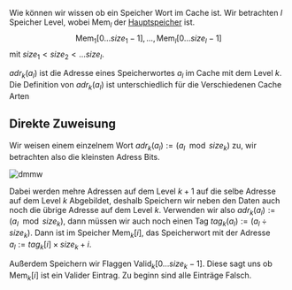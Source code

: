 
Wie können wir wissen ob ein Speicher Wort im Cache ist. 
Wir betrachten $l$ Speicher Level, wobei $\text{Mem}_l$  der [Hauptspeicher](Speicher.md) ist.
$$\text{Mem}_1[0\dots size_1 - 1], \dots, \text{Mem}_l[0\dots size_l - 1]$$ mit $size_1 < size_2 < \dots size_l$.

$adr_k(a_l)$ ist die Adresse eines Speicherwortes $a_l$ im Cache mit dem Level $k$.
Die Definition von $adr_k(a_l)$ ist unterschiedlich für die Verschiedenen Cache Arten

## Direkte Zuweisung

Wir weisen einem einzelnem Wort $adr_k(a_l) := (a_l \mod size_k)$ zu, wir betrachten also die kleinsten Adress Bits.

![dmmw](dmmw.png)

Dabei werden mehre Adressen auf dem Level $k+1$ auf die selbe Adresse auf dem Level $k$ Abgebildet, deshalb Speichern wir neben den Daten auch noch die übrige Adresse auf dem Level $k$. Verwenden wir also $adr_k (a_l) := (a_l \mod size_k)$, dann müssen wir auch noch einen Tag $tag_k(a_l) := (a_l \div size_k)$. Dann ist im Speicher $\text{Mem}_k[i]$, das Speicherwort mit der Adresse $a_l := tag_k[i] \times size_{k} + i$.

Außerdem Speichern wir Flaggen $\text{Valid}_k[0\dots size_k - 1]$. Diese sagt uns ob $\text{Mem}_k[i]$ ist ein Valider Eintrag. Zu beginn sind alle Einträge Falsch.

